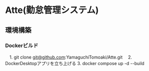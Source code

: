 # Atte(勤怠管理システム)

## 環境構築
### Dockerビルド

　1. git clone git@github.com:YamaguchiTomoaki/Atte.git
　2. DockerDesktopアプリを立ち上げる
  3. docker compose up -d --build
